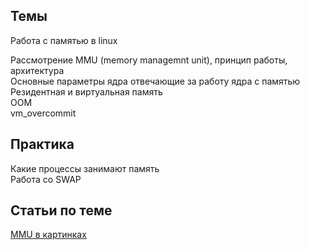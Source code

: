 ## Темы
Работа с памятью в linux

Рассмотрение MMU (memory managemnt unit), принцип работы, архитектура  
Основные параметры ядра отвечающие за работу ядра с памятью  
Резидентная и виртуальная память  
OOM  
vm_overcommit

## Практика
Какие процессы занимают память  
Работа со SWAP

## Статьи по теме
[MMU в картинках](https://habr.com/ru/post/211150/)  
